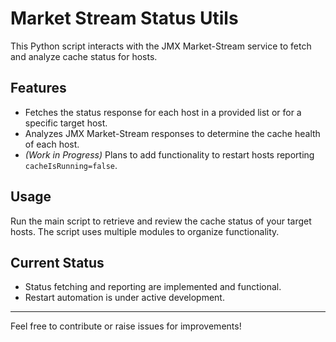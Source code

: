 # Market Stream Status Utils

This Python script interacts with the JMX Market-Stream service to fetch and analyze cache status for hosts.

## Features

- Fetches the status response for each host in a provided list or for a specific target host.
- Analyzes JMX Market-Stream responses to determine the cache health of each host.
- *(Work in Progress)* Plans to add functionality to restart hosts reporting `cacheIsRunning=false`.

## Usage

Run the main script to retrieve and review the cache status of your target hosts. The script uses multiple modules to organize functionality.

## Current Status

- Status fetching and reporting are implemented and functional.
- Restart automation is under active development.

---

Feel free to contribute or raise issues for improvements!
